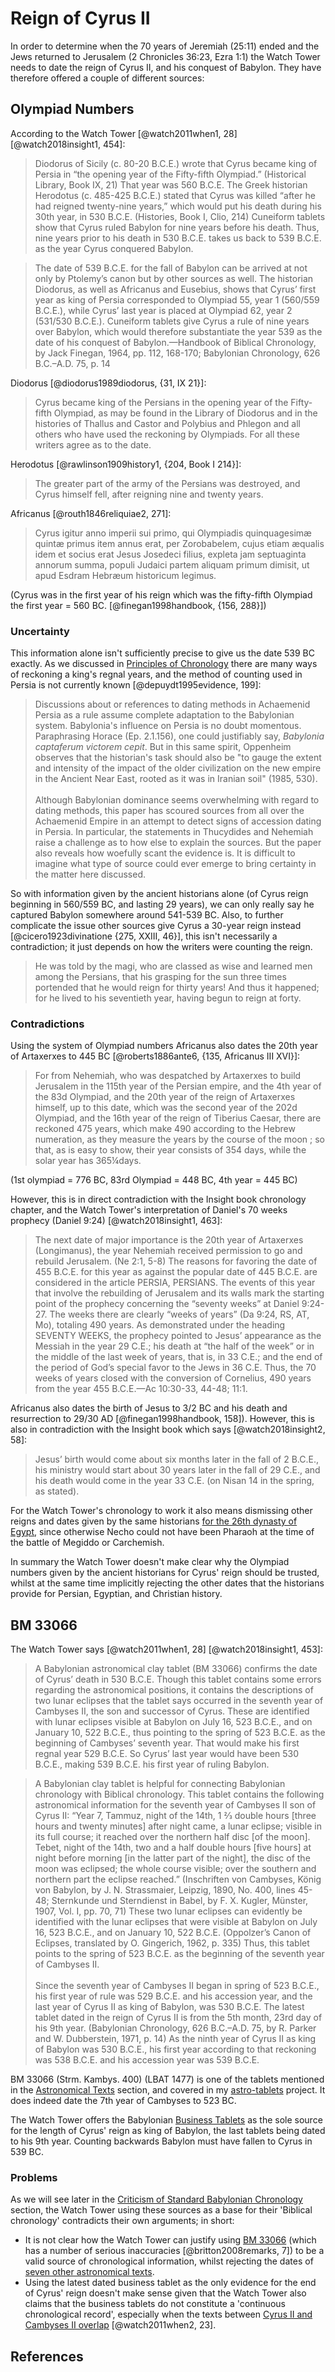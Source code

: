 # Reign of Cyrus II

In order to determine when the 70 years of Jeremiah (25:11) ended and the Jews returned to Jerusalem (2 Chronicles
36:23, Ezra 1:1) the Watch Tower needs to date the reign of Cyrus II, and his conquest of Babylon. They have therefore
offered a couple of different sources:

## Olympiad Numbers

According to the Watch Tower [@watch2011when1, 28] [@watch2018insight1, 454]:

> Diodorus of Sicily (c. 80-20 B.C.E.) wrote that Cyrus became king of Persia in “the opening year of the Fifty-fifth
> Olympiad.” (Historical Library, Book IX, 21) That year was 560 B.C.E. The Greek historian Herodotus (c. 485-425
> B.C.E.) stated that Cyrus was killed “after he had reigned twenty-nine years,” which would put his death during his
> 30th year, in 530 B.C.E. (Histories, Book I, Clio, 214) Cuneiform tablets show that Cyrus ruled Babylon for nine years
> before his death. Thus, nine years prior to his death in 530 B.C.E. takes us back to 539 B.C.E. as the year Cyrus
> conquered Babylon.

> The date of 539 B.C.E. for the fall of Babylon can be arrived at not only by Ptolemy’s canon but by other sources as
> well. The historian Diodorus, as well as Africanus and Eusebius, shows that Cyrus’ first year as king of Persia
> corresponded to Olympiad 55, year 1 (560/559 B.C.E.), while Cyrus’ last year is placed at Olympiad 62, year 2 (531/530
> B.C.E.). Cuneiform tablets give Cyrus a rule of nine years over Babylon, which would therefore substantiate the year
> 539 as the date of his conquest of Babylon.—Handbook of Biblical Chronology, by Jack Finegan, 1964, pp. 112, 168-170;
> Babylonian Chronology, 626 B.C.–A.D. 75, p. 14

Diodorus [@diodorus1989diodorus, {31, IX 21}]:

> Cyrus became king of the Persians in the opening year of the Fifty-fifth Olympiad, as may be found in the Library of
> Diodorus and in the histories of Thallus and Castor and Polybius and Phlegon and all others who have used the
> reckoning by Olympiads. For all these writers agree as to the date.

Herodotus [@rawlinson1909history1, {204, Book I 214}]:

> The greater part of the army of the Persians was destroyed, and Cyrus himself fell, after reigning nine and twenty
> years.

Africanus [@routh1846reliquiae2, 271]:

> Cyrus igitur anno imperii sui primo, qui Olympiadis quinquagesimæ quintæ primus item annus erat, per Zorobabelem,
> cujus etiam æqualis idem et socius erat Jesus Josedeci filius, expleta jam septuaginta annorum summa, populi Judaici
> partem aliquam primum dimisit, ut apud Esdram Hebræum historicum legimus.

(Cyrus was in the first year of his reign which was the fifty-fifth Olympiad the first year = 560 BC.
[@finegan1998handbook, {156, 288}])

### Uncertainty

This information alone isn't sufficiently precise to give us the date 539 BC exactly. As we discussed in
[Principles of Chronology](../../judean/principles.md) there are many ways of reckoning a king's regnal years, and the
method of counting used in Persia is not currently known [@depuydt1995evidence, 199]:

> Discussions about or references to dating methods in Achaemenid Persia as a rule assume complete adaptation to the
> Babylonian system. Babylonia's influence on Persia is no doubt momentous. Paraphrasing Horace (Ep. 2.1.156), one could
> justifiably say, _Babylonia captaferum victorem cepit_. But in this same spirit, Oppenheim observes that the
> historian's task should also be "to gauge the extent and intensity of the impact of the older civilization on the new
> empire in the Ancient Near East, rooted as it was in Iranian soil" (1985, 530). <br><br> Although Babylonian dominance
> seems overwhelming with regard to dating methods, this paper has scoured sources from all over the Achaemenid Empire
> in an attempt to detect signs of accession dating in Persia. In particular, the statements in Thucydides and Nehemiah
> raise a challenge as to how else to explain the sources. But the paper also reveals how woefully scant the evidence
> is. It is difficult to imagine what type of source could ever emerge to bring certainty in the matter here discussed.

So with information given by the ancient historians alone (of Cyrus reign beginning in 560/559 BC, and lasting 29
years), we can only really say he captured Babylon somewhere around 541-539 BC. Also, to further complicate the issue
other sources give Cyrus a 30-year reign instead [@cicero1923divinatione {275, XXIII, 46}], this isn't necessarily a
contradiction; it just depends on how the writers were counting the reign.

> He was told by the magi, who are classed as wise and learned men among the Persians, that his grasping for the sun
> three times portended that he would reign for thirty years! And thus it happened; for he lived to his seventieth year,
> having begun to reign at forty.

### Contradictions

Using the system of Olympiad numbers Africanus also dates the 20th year of Artaxerxes to 445 BC [@roberts1886ante6,
{135, Africanus III XVI}]:

> For from Nehemiah, who was despatched by Artaxerxes to build Jerusalem in the 115th year of the Persian empire, and
> the 4th year of the 83d Olympiad, and the 20th year of the reign of Artaxerxes himself, up to this date, which was the
> second year of the 202d Olympiad, and the 16th year of the reign of Tiberius Caesar, there are reckoned 475 years,
> which make 490 according to the Hebrew numeration, as they measure the years by the course of the moon ; so that, as
> is easy to show, their year consists of 354 days, while the solar year has 365¼days.

(1st olympiad = 776 BC, 83rd Olympiad = 448 BC, 4th year = 445 BC)

However, this is in direct contradiction with the Insight book chronology chapter, and the Watch Tower's interpretation
of Daniel's 70 weeks prophecy (Daniel 9:24) [@watch2018insight1, 463]:

> The next date of major importance is the 20th year of Artaxerxes (Longimanus), the year Nehemiah received permission
> to go and rebuild Jerusalem. (Ne 2:1, 5-8) The reasons for favoring the date of 455 B.C.E. for this year as against
> the popular date of 445 B.C.E. are considered in the article PERSIA, PERSIANS. The events of this year that involve
> the rebuilding of Jerusalem and its walls mark the starting point of the prophecy concerning the “seventy weeks” at
> Daniel 9:24-27. The weeks there are clearly “weeks of years” (Da 9:24, RS, AT, Mo), totaling 490 years. As
> demonstrated under the heading SEVENTY WEEKS, the prophecy pointed to Jesus’ appearance as the Messiah in the year 29
> C.E.; his death at “the half of the week” or in the middle of the last week of years, that is, in 33 C.E.; and the end
> of the period of God’s special favor to the Jews in 36 C.E. Thus, the 70 weeks of years closed with the conversion of
> Cornelius, 490 years from the year 455 B.C.E.—Ac 10:30-33, 44-48; 11:1.

Africanus also dates the birth of Jesus to 3/2 BC and his death and resurrection to 29/30 AD [@finegan1998handbook,
158]). However, this is also in contradiction with the Insight book which says [@watch2018insight2, 58]:

> Jesus’ birth would come about six months later in the fall of 2 B.C.E., his ministry would start about 30 years later
> in the fall of 29 C.E., and his death would come in the year 33 C.E. (on Nisan 14 in the spring, as stated).

For the Watch Tower's chronology to work it also means dismissing other reigns and dates given by the same historians
[for the 26th dynasty of Egypt](../../standard/egypt/historians.md), since otherwise Necho could not have been Pharaoh
at the time of the battle of Megiddo or Carchemish.

In summary the Watch Tower doesn't make clear why the Olympiad numbers given by the ancient historians for Cyrus' reign
should be trusted, whilst at the same time implicitly rejecting the other dates that the historians provide for Persian,
Egyptian, and Christian history.

## BM 33066

The Watch Tower says [@watch2011when1, 28] [@watch2018insight1, 453]:

> A Babylonian astronomical clay tablet (BM 33066) confirms the date of Cyrus’ death in 530 B.C.E. Though this tablet
> contains some errors regarding the astronomical positions, it contains the descriptions of two lunar eclipses that the
> tablet says occurred in the seventh year of Cambyses II, the son and successor of Cyrus. These are identified with
> lunar eclipses visible at Babylon on July 16, 523 B.C.E., and on January 10, 522 B.C.E., thus pointing to the spring
> of 523 B.C.E. as the beginning of Cambyses’ seventh year. That would make his first regnal year 529 B.C.E. So Cyrus’
> last year would have been 530 B.C.E., making 539 B.C.E. his first year of ruling Babylon.

> A Babylonian clay tablet is helpful for connecting Babylonian chronology with Biblical chronology. This tablet
> contains the following astronomical information for the seventh year of Cambyses II son of Cyrus II: “Year 7, Tammuz,
> night of the 14th, 1 2⁄3 double hours \[three hours and twenty minutes\] after night came, a lunar eclipse; visible in
> its full course; it reached over the northern half disc \[of the moon\]. Tebet, night of the 14th, two and a half
> double hours \[five hours\] at night before morning \[in the latter part of the night\], the disc of the moon was
> eclipsed; the whole course visible; over the southern and northern part the eclipse reached.” (Inschriften von
> Cambyses, König von Babylon, by J. N. Strassmaier, Leipzig, 1890, No. 400, lines 45-48; Sternkunde und Sterndienst in
> Babel, by F. X. Kugler, Münster, 1907, Vol. I, pp. 70, 71) These two lunar eclipses can evidently be identified with
> the lunar eclipses that were visible at Babylon on July 16, 523 B.C.E., and on January 10, 522 B.C.E. (Oppolzer’s
> Canon of Eclipses, translated by O. Gingerich, 1962, p. 335) Thus, this tablet points to the spring of 523 B.C.E. as
> the beginning of the seventh year of Cambyses II. <br><br> Since the seventh year of Cambyses II began in spring of
> 523 B.C.E., his first year of rule was 529 B.C.E. and his accession year, and the last year of Cyrus II as king of
> Babylon, was 530 B.C.E. The latest tablet dated in the reign of Cyrus II is from the 5th month, 23rd day of his 9th
> year. (Babylonian Chronology, 626 B.C.–A.D. 75, by R. Parker and W. Dubberstein, 1971, p. 14) As the ninth year of
> Cyrus II as king of Babylon was 530 B.C.E., his first year according to that reckoning was 538 B.C.E. and his
> accession year was 539 B.C.E.

BM 33066 (Strm. Kambys. 400) (LBAT 1477) is one of the tablets mentioned in the
[Astronomical Texts](../../standard/astro.md) section, and covered in my
[astro-tablets](https://github.com/jacob-pro/astro-tablets/blob/master/documents/bm33066.md) project. It does indeed
date the 7th year of Cambyses to 523 BC.

The Watch Tower offers the Babylonian [Business Tablets](../../standard/business/business.md) as the sole source for the
length of Cyrus' reign as king of Babylon, the last tablets being dated to his 9th year. Counting backwards Babylon must
have fallen to Cyrus in 539 BC.

### Problems

As we will see later in the [Criticism of Standard Babylonian Chronology](../criticisms/criticisms.md) section, the
Watch Tower using these sources as a base for their 'Biblical chronology' contradicts their own arguments; in short:

- It is not clear how the Watch Tower can justify using
  [BM 33066](https://github.com/jacob-pro/astro-tablets/blob/master/documents/bm33066.md) (which has a number of serious
  inaccuracies [@britton2008remarks, 7]) to be a valid source of chronological information, whilst rejecting the dates
  of [seven other astronomical texts](../../standard/astro.md).
- Using the latest dated business tablet as the only evidence for the end of Cyrus' reign doesn't make sense given that
  the Watch Tower also claims that the business tablets do not constitute a 'continuous chronological record',
  especially when the texts between [Cyrus II and Cambyses II overlap](../../standard/business/business.md#cambyses-ii)
  [@watch2011when2, 23].

## References
